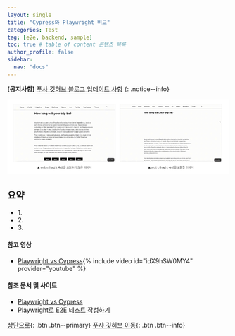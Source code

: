 ```yaml
---
layout: single
title: "Cypress와 Playwright 비교"
categories: Test
tag: [e2e, backend, sample]
toc: true # table of content 콘텐츠 목록
author_profile: false
sidebar:
  nav: "docs"
---
```


**[공지사항]** [푸샤 깃허브 블로그 업데이트 사항](https://github.com/de24world/de24world.github.io)
{: .notice--info}

<img src="/assets/images/CLS/width_height.gif" />

<div class="notice--success">
<h2>요약</h2>
<ul>
  <li>1. </li>
  <li>2. </li>
  <li>3. </li>
</ul>
</div>

#### 참고 영상

- [Playwright vs Cypress](https://youtu.be/idX9hSW0MY4){% include video id="idX9hSW0MY4" provider="youtube" %}

#### 참조 문서 및 사이트

- [Playwright vs Cypress](https://youtu.be/idX9hSW0MY4)
- [Playwright로 E2E 테스트 작성하기](https://ui.toast.com/weekly-pick/ko_20210818)

[상단으로](#svg-란){: .btn .btn--primary}
[푸샤 깃허브 이동](https://github.com/de24world){: .btn .btn--info}
